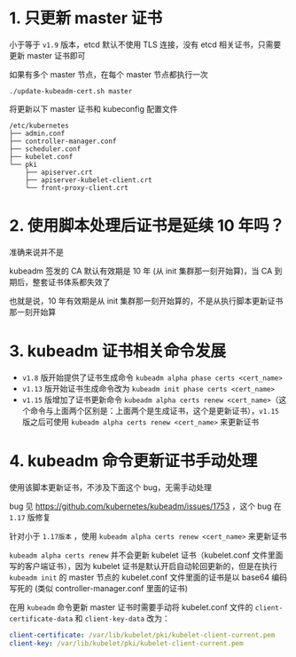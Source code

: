 # 1. 只更新 master 证书

小于等于 `v1.9` 版本，etcd 默认不使用 TLS 连接，没有 etcd 相关证书，只需要更新 master 证书即可

如果有多个 master 节点，在每个 master 节点都执行一次

```
./update-kubeadm-cert.sh master
```

将更新以下 master 证书和 kubeconfig 配置文件

```
/etc/kubernetes
├── admin.conf
├── controller-manager.conf
├── scheduler.conf
├── kubelet.conf
└── pki
    ├── apiserver.crt
    ├── apiserver-kubelet-client.crt
    └── front-proxy-client.crt
```

# 2. 使用脚本处理后证书是延续 10 年吗？

准确来说并不是

kubeadm 签发的 CA 默认有效期是 10 年 (从 init 集群那一刻开始算)，当 CA 到期后，整套证书体系都失效了

也就是说，10 年有效期是从 init 集群那一刻开始算的，不是从执行脚本更新证书那一刻开始算

# 3. kubeadm 证书相关命令发展

- `v1.8` 版开始提供了证书生成命令 `kubeadm alpha phase certs <cert_name>`
- `v1.13` 版开始证书生成命令改为 `kubeadm init phase certs <cert_name>`
- `v1.15` 版增加了证书更新命令 `kubeadm alpha certs renew <cert_name>`（这个命令与上面两个区别是：上面两个是生成证书，这个是更新证书），`v1.15` 版之后可使用 `kubeadm alpha certs renew <cert_name>` 来更新证书

# 4. kubeadm 命令更新证书手动处理

使用该脚本更新证书，不涉及下面这个 bug，无需手动处理

bug 见 https://github.com/kubernetes/kubeadm/issues/1753 ，这个 bug 在 `1.17` 版修复

针对小于 `1.17版本` ，使用 `kubeadm alpha certs renew <cert_name>` 来更新证书

`kubeadm alpha certs renew` 并不会更新 kubelet 证书（kubelet.conf 文件里面写的客户端证书），因为 kubelet 证书是默认开启自动轮回更新的，但是在执行 `kubeadm init` 的 master 节点的 kubelet.conf 文件里面的证书是以 base64 编码写死的 (类似 controller-manager.conf 里面的证书)

在用 `kubeadm` 命令更新 master 证书时需要手动将 kubelet.conf 文件的 `client-certificate-data` 和 `client-key-data` 改为：

```yaml
client-certificate: /var/lib/kubelet/pki/kubelet-client-current.pem
client-key: /var/lib/kubelet/pki/kubelet-client-current.pem
```
